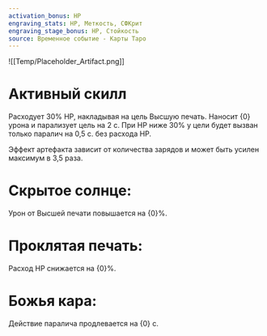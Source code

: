 ```yaml
---
activation_bonus: HP
engraving_stats: HP, Меткость, СФКрит
engraving_stage_bonus: HP, Стойкость
source: Временное событие - Карты Таро
---
```

![[Temp/Placeholder_Artifact.png]]
# Активный скилл
Расходует 30% HP, накладывая на цель Высшую печать. Наносит {0} урона и парализует цель на 2 с. При HP ниже 30% у цели будет вызван только паралич на 0,5 с. без расхода HP.

Эффект артефакта зависит от количества зарядов и может быть усилен максимум в 3,5 раза.

# Скрытое солнце: 
Урон от Высшей печати повышается на {0}%.
# Проклятая печать: 
Расход HP снижается на {0}%.
# Божья кара: 
Действие паралича продлевается на {0} с.

